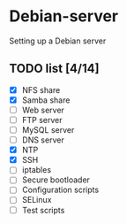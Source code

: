 # Debian-server
Setting up a Debian server

## TODO list [4/14]
   - [x] NFS share
   - [x] Samba share
   - [ ] Web server
   - [ ] FTP server
   - [ ] MySQL server
   - [ ] DNS server
   - [x] NTP
   - [x] SSH
   - [ ] iptables
   - [ ] Secure bootloader
   - [ ] Configuration scripts
   - [ ] SELinux
   - [ ] Test scripts

